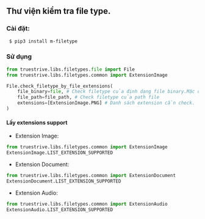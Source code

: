 ##  Thư viện kiểm tra file type.

### Cài đặt:

```bash
 $ pip3 install m-filetype
 ```

### Sử dụng
```python
from truestrive.libs.filetypes.file import File
from truestrive.libs.filetypes.common import ExtensionImage

File.check_filetype_by_file_extensions(
    file_binary=file, # Check filetype của định dạng file binary.Mặc định None
    file_path=file_path, # Check filetype của path file
    extensions=[ExtensionImage.PNG] # Danh sách extension cần check.
)

```

#### Lấy extensions support
- Extension Image:
```python
from truestrive.libs.filetypes.common import ExtensionImage
ExtensionImage.LIST_EXTENSION_SUPPORTED
```
- Extension Document:
```python
from truestrive.libs.filetypes.common import ExtensionDocument
ExtensionDocument.LIST_EXTENSION_SUPPORTED
```
- Extension Audio:
```python
from truestrive.libs.filetypes.common import ExtensionAudio
ExtensionAudio.LIST_EXTENSION_SUPPORTED
```

